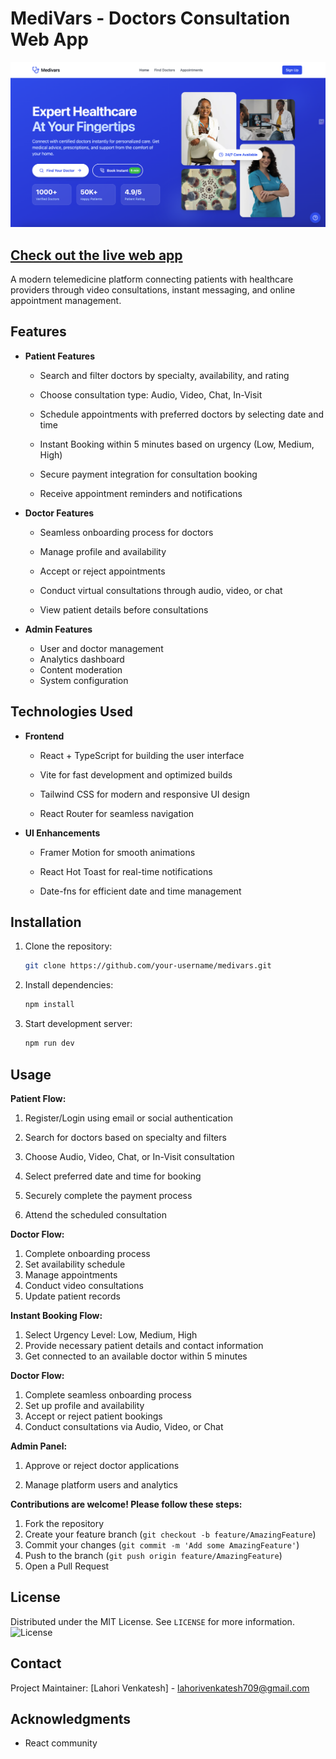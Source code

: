 # MediVars - Doctors Consultation Web App

![MediVars Banner](public/images/heroimage1.png)

## [Check out the live web app](https://medivars.netlify.app/)

A modern telemedicine platform connecting patients with healthcare providers through video consultations, instant messaging, and online appointment management.

## Features

- **Patient Features**
  - Search and filter doctors by specialty, availability, and rating

  - Choose consultation type: Audio, Video, Chat, In-Visit

  - Schedule appointments with preferred doctors by selecting date and time

  - Instant Booking within 5 minutes based on urgency (Low, Medium, High)

  - Secure payment integration for consultation booking

  - Receive appointment reminders and notifications 

- **Doctor Features**
  - Seamless onboarding process for doctors

  - Manage profile and availability

  - Accept or reject appointments

  - Conduct virtual consultations through audio, video, or chat

  - View patient details before consultations



- **Admin Features**
  - User and doctor management
  - Analytics dashboard
  - Content moderation
  - System configuration

## Technologies Used

- **Frontend**
  - React + TypeScript for building the user interface

  - Vite for fast development and optimized builds

  - Tailwind CSS for modern and responsive UI design

  - React Router for seamless navigation

- **UI Enhancements**
  - Framer Motion for smooth animations

  - React Hot Toast for real-time notifications

  - Date-fns for efficient date and time management

## Installation

1. Clone the repository:
   ```bash
   git clone https://github.com/your-username/medivars.git
   ```
2. Install dependencies:
   ```bash
   npm install
   ```

3. Start development server:
   ```bash
   npm run dev
   ```

## Usage

**Patient Flow:**
1. Register/Login using email or social authentication

2. Search for doctors based on specialty and filters

3. Choose Audio, Video, Chat, or In-Visit consultation

4. Select preferred date and time for booking

5. Securely complete the payment process

6. Attend the scheduled consultation

**Doctor Flow:**
1. Complete onboarding process
2. Set availability schedule
3. Manage appointments
4. Conduct video consultations
5. Update patient records

**Instant Booking Flow:**
1. Select Urgency Level: Low, Medium, High
2. Provide necessary patient details and contact information
3. Get connected to an available doctor within 5 minutes

**Doctor Flow:**
1. Complete seamless onboarding process
2. Set up profile and availability
3. Accept or reject patient bookings
4. Conduct consultations via Audio, Video, or Chat

**Admin Panel:**
1. Approve or reject doctor applications

2. Manage platform users and analytics



**Contributions are welcome! Please follow these steps:**
1. Fork the repository
2. Create your feature branch (`git checkout -b feature/AmazingFeature`)
3. Commit your changes (`git commit -m 'Add some AmazingFeature'`)
4. Push to the branch (`git push origin feature/AmazingFeature`)
5. Open a Pull Request

## License
Distributed under the MIT License. See `LICENSE` for more information.
![License](https://img.shields.io/badge/license-MIT-blue.svg)
## Contact
Project Maintainer: [Lahori Venkatesh] - lahorivenkatesh709@gmail.com


## Acknowledgments
- React community

